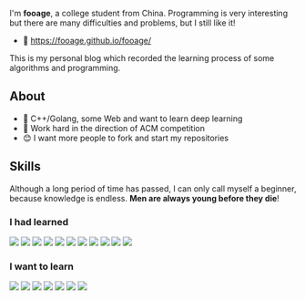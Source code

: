 I'm **fooage**, a college student from China. Programming is very interesting but there are many difficulties and problems, but I still like it!

- 🚀 <https://fooage.github.io/fooage/>

This is my personal blog which recorded the learning process of some algorithms and programming.

## About

- 📕 C++/Golang, some Web and want to learn deep learning
- 🌱 Work hard in the direction of ACM competition
- 😊 I want more people to fork and start my repositories

## Skills

Although a long period of time has passed, I can only call myself a beginner, because knowledge is endless. **Men are always young before they die**!

### I had learned

[![](https://img.shields.io/badge/Windows-✔-0078d6)]()
[![](https://img.shields.io/badge/Go-✔-00add8)]()
[![](https://img.shields.io/badge/Markdown-✔-000000)]()
[![](https://img.shields.io/badge/C++-✔-00599c)]()
[![](https://img.shields.io/badge/VsCode-✔-007acc)]()
[![](https://img.shields.io/badge/Linux-✔-fcc624)]()
[![](https://img.shields.io/badge/HTML5-✔-e34f26)]()
[![](https://img.shields.io/badge/CSS3-✔-1572b6)]()
[![](https://img.shields.io/badge/JavaScript-✔-f7df1e)]()
[![](https://img.shields.io/badge/Docker-✔-2496ed)]()
[![](https://img.shields.io/badge/Python-✔-ee4c2c)]()

### I want to learn

[![](https://img.shields.io/badge/Redis-✘-dc382d)]()
[![](https://img.shields.io/badge/Unity-✘-000000)]()
[![](https://img.shields.io/badge/MySQL-✘-4479a1)]()
[![](https://img.shields.io/badge/Pytorch-✘-ee4c2c)]()
[![](https://img.shields.io/badge/JSON-✘-000000)]()
[![](https://img.shields.io/badge/NodeJs-✘-339933)]()
[![](https://img.shields.io/badge/Adobe-✘-ff0000)]()
